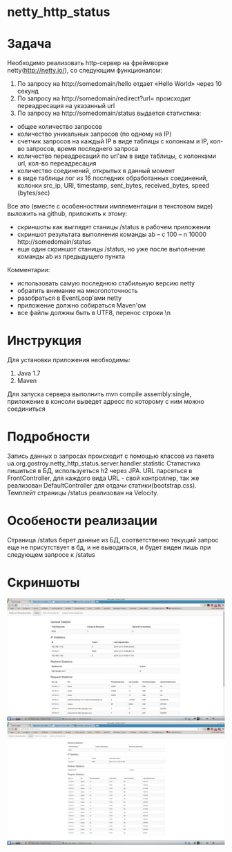 netty_http_status
===========

Задача
===========
Необходимо реализовать http-сервер на фреймворке netty(http://netty.io/), со следующим функционалом:

1. По запросу на http://somedomain/hello отдает «Hello World» через 10 секунд
2. По запросу на http://somedomain/redirect?url=<url> происходит переадресация на указанный url
3. По запросу на http://somedomain/status выдается статистика:
 - общее количество запросов
 - количество уникальных запросов (по одному на IP)
 - счетчик запросов на каждый IP в виде таблицы с колонкам и IP, кол-во запросов, время последнего запроса
 - количество переадресаций по url'ам  в виде таблицы, с колонками url, кол-во переадресация
 - количество соединений, открытых в данный момент
 - в виде таблицы лог из 16 последних обработанных соединений, колонки src_ip, URI, timestamp,  sent_bytes, received_bytes, speed (bytes/sec)

Все это (вместе с особенностями имплементации в текстовом виде) выложить на github, приложить к этому:
 - скриншоты как выглядят станицы /status в рабочем приложении
 - скриншот результата выполнения команды ab – c 100 – n 10000 http://somedomain/status
 - еще один скриншот станицы /status, но уже после выполнение команды ab из предыдущего пункта

Комментарии:
 - использовать самую последнюю стабильную версию netty
 - обратить внимание на многопоточность
 - разобраться в EventLoop’ами netty
 - приложение должно собираться Maven'ом
 - все файлы должны быть в UTF8, перенос строки \n

Инструкция
===========

Для установки приложения необходимы:

1. Java 1.7
3. Maven

Для запуска сервера выполнить mvn compile assembly:single, приложение в консоли выведет адресс по которому с ним можно соединиться

Подробности
===========

Запись данных о запросах происходит с помощью классов из пакета ua.org.gostroy.netty_http_status.server.handler.statistic
Статистика пишиться в БД, используеться h2 через JPA.
URL парсяться в FrontController, для каждого вида URL - свой контроллер, так же реализован DefaultController для отдачи статики(bootstrap.css).
Темплейт страницы /status реализован на Velocity.

Особености реализации
===========

Страница /status берет данные из БД, соответственно текущий запрос еще не присутствует в бд, и не выводиться, и будет виден лишь при следующем запросе к /status

Скриншоты
===========
![/status page](/status.png)
![/status page after 1000 requests](/status_after_ab.png)
